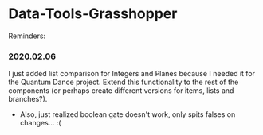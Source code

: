 # Data-Tools-Grasshopper

Reminders:

### 2020.02.06
I just added list comparison for Integers and Planes because I needed it for the Quantum Dance project. Extend this functionality to the rest of the components (or perhaps create different versions for items, lists and branches?). 
- Also, just realized boolean gate doesn't work, only spits falses on changes... :(
